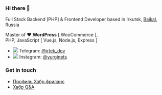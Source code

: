 ### Hi there 👋

Full Stack Backend [PHP] & Frontend Developer based in Irkutsk, <a href="https://baikal.place?utm_source=github" target="_blank">Baikal</a>, Russia

Master of ❤ **WordPress** [ WooCommerce ],  
PHP, JavaScript [ Vue.js, Node.js, Express ]

- ![](https://cdn4.iconfinder.com/data/icons/social-media-and-logos-11/32/Logo_telegram_Airplane_Air_plane_paper_airplane-33-24.png) Telegram: <a href="https://telegram.me/irtek_dev" target="_blank">@irtek_dev</a>
- ![](https://cdn0.iconfinder.com/data/icons/social-and-online-logos/40/Instagram-21.png) Instagram: <a href="https://instagram.com/yurginets" target="_blank">@yurginets</a>

### Get in touch

- <a href="https://freelance.habr.com/freelancers/irtek" target="_blank">Профиль Хабр фриланс</a>
- <a href="https://qna.habr.com/user/irtek" target="_blank">Хабр Q&A</a>

<!--
**irtek/irtek** is a ✨ _special_ ✨ repository because its `README.md` (this file) appears on your GitHub profile.

Here are some ideas to get you started:

- 🔭 I’m currently working on ...
- 🌱 I’m currently learning ...
- 👯 I’m looking to collaborate on ...
- 🤔 I’m looking for help with ...
- 💬 Ask me about ...
- 📫 How to reach me: ...
- 😄 Pronouns: ...
- ⚡ Fun fact: ...
-->

